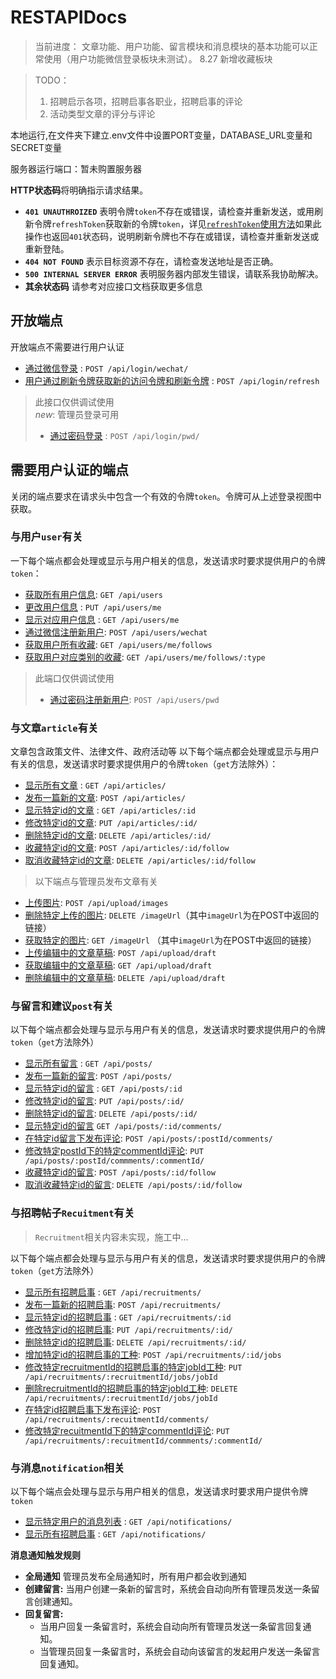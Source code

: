# RESTAPIDocs

> 当前进度： 文章功能、用户功能、留言模块和消息模块的基本功能可以正常使用（用户功能微信登录板块未测试）。
> 8.27 新增收藏板块

> TODO：
> 1. 招聘启示各项，招聘启事各职业，招聘启事的评论
> 3. 活动类型文章的评分与评论

本地运行,在文件夹下建立.env文件中设置PORT变量，DATABASE_URL变量和SECRET变量

服务器运行端口：暂未购置服务器

**HTTP状态码**将明确指示请求结果。
- **`401 UNAUTHROIZED`** 表明令牌`token`不存在或错误，请检查并重新发送，或用刷新令牌`refreshToken`获取新的令牌`token`，详见[`refreshToken`使用方法](./apidocs/login/refresh.md)如果此操作也返回`401`状态码，说明刷新令牌也不存在或错误，请检查并重新发送或重新登陆。
- **`404 NOT FOUND`** 表示目标资源不存在，请检查发送地址是否正确。
- **`500 INTERNAL SERVER ERROR`** 表明服务器内部发生错误，请联系我协助解决。
- **其余状态码** 请参考对应接口文档获取更多信息

## 开放端点

开放端点不需要进行用户认证

* [通过微信登录](./apidocs/login/login-wechat.md) : `POST /api/login/wechat/`
* [用户通过刷新令牌获取新的访问令牌和刷新令牌](./apidocs/login/refresh.md) : `POST /api/login/refresh`
> 此接口仅供调试使用<br>
> *new*: 管理员登录可用
> * [通过密码登录](./apidocs/login/login-pwd.md) : `POST /api/login/pwd/` 


## 需要用户认证的端点

关闭的端点要求在请求头中包含一个有效的令牌`token`。令牌可从上述登录视图中获取。

### 与用户`user`有关

一下每个端点都会处理或显示与用户相关的信息，发送请求时要求提供用户的令牌`token`：
* [获取所有用户信息](./apidocs/user/get.md):
`GET /api/users`
* [更改用户信息](./apidocs/user/me/put.md) : `PUT /api/users/me`
* [显示对应用户信息](./apidocs/user/me/get.md) : `GET /api/users/me`
* [通过微信注册新用户](./apidocs/user/post/post-wechat.md): `POST /api/users/wechat`
* [获取用户所有收藏](): `GET /api/users/me/follows`
* [获取用户对应类别的收藏](): `GET /api/users/me/follows/:type`
> 此端口仅供调试使用
> * [通过密码注册新用户](./apidocs/user/post/post-pwd.md): `POST /api/users/pwd`

### 与文章`article`有关

文章包含政策文件、法律文件、政府活动等
以下每个端点都会处理或显示与用户有关的信息，发送请求时要求提供用户的令牌`token`（`get`方法除外）：

* [显示所有文章](./apidocs/articles/get.md) : `GET /api/articles/`
* [发布一篇新的文章](./apidocs/articles/post.md): `POST /api/articles/`
* [显示特定id的文章](./apidocs/articles/id/get.md) : `GET /api/articles/:id`
* [修改特定id的文章](./apidocs/articles/id/put.md): `PUT /api/articles/:id/`
* [删除特定id的文章](./apidocs/articles/id/delete.md): `DELETE /api/articles/:id/`
* [收藏特定id的文章](): `POST /api/articles/:id/follow`
* [取消收藏特定id的文章](): `DELETE /api/articles/:id/follow`
> 以下端点与管理员发布文章有关
* [上传图片](./apidocs/upload/images/post.md): `POST /api/upload/images`
* [删除特定上传的图片](./apidocs/imageUrl/delete.md): `DELETE /imageUrl`（其中`imageUrl`为在POST中返回的链接）
* [获取特定的图片](./apidocs/imageUrl/get.md): `GET /imageUrl` （其中`imageUrl`为在POST中返回的链接）
* [上传编辑中的文章草稿](./apidocs/upload/draft/post.md): `POST /api/upload/draft`
* [获取编辑中的文章草稿](./apidocs/upload/draft/get.md): `GET /api/upload/draft`
* [删除编辑中的文章草稿](./apidocs/upload/draft/delete.md): `DELETE /api/upload/draft`

### 与留言和建议`post`有关

以下每个端点都会处理与显示与用户有关的信息，发送请求时要求提供用户的令牌`token`（`get`方法除外）

* [显示所有留言](./apidocs/posts/get.md) : `GET /api/posts/`
* [发布一篇新的留言](./apidocs/posts/post.md): `POST /api/posts/`
* [显示特定id的留言](./apidocs/posts/postId/get.md) : `GET /api/posts/:id`
* [修改特定id的留言](./apidocs/posts/postId/put.md): `PUT /api/posts/:id/`
* [删除特定id的留言](./apidocs/posts/postId/delete.md): `DELETE /api/posts/:id/`
* [显示特定id的留言](./apidocs/posts/postId/comment/get.md) `GET /api/posts/:id/comments/`
* [在特定id留言下发布评论](./apidocs/posts/postId/comment/post.md): `POST /api/posts/:postId/comments/`
* [修改特定postId下的特定commentId评论](./apidocs/posts/postId/comment/put.md): `PUT /api/posts/:postId/commments/:commentId/`
* [收藏特定id的留言](): `POST /api/posts/:id/follow`
* [取消收藏特定id的留言](): `DELETE /api/posts/:id/follow`

### 与招聘帖子`Recuitment`有关
> `Recruitment`相关内容未实现，施工中...

以下每个端点都会处理与显示与用户有关的信息，发送请求时要求提供用户的令牌`token`（`get`方法除外）
* [显示所有招聘启事](./apidocs/recruitments/get.md) : `GET /api/recruitments/`
* [发布一篇新的招聘启事](./apidocs/recruitments/post.md): `POST /api/recruitments/`
* [显示特定id的招聘启事](./apidocs/recruitments/recuitmentId/get.md) : `GET /api/recruitments/:id`
* [修改特定id的招聘启事](./apidocs/recruitments/recuitmentId/put.md): `PUT /api/recruitments/:id/`
* [删除特定id的招聘启事](./apidocs/recruitments/recuitmentId/delete.md): `DELETE /api/recruitments/:id/`
* [增加特定id的招聘启事的工种](./apidocs/recruitments/recuitmentId/job/post.md): `POST /api/recruitments/:id/jobs`
* [修改特定recruitmentId的招聘启事的特定jobId工种](./apidocs/recruitments/recuitmentId/job/put.md): `PUT /api/recruitments/:recruitmentId/jobs/jobId`
* [删除recruitmentId的招聘启事的特定jobId工种](./apidocs/recruitments/recuitmentId/job/delete.md): `DELETE /api/recruitments/:recruitmentId/jobs/jobId`
* [在特定id招聘启事下发布评论](./apidocs/recruitments/recuitmentId/comment/post.md): `POST /api/recruitments/:recuitmentId/comments/`
* [修改特定recuitmentId下的特定commentId评论](./apidocs/recruitments/recuitmentId/comment/put.md): `PUT /api/recruitments/:recuitmentId/commments/:commentId/`
<!-- * [删除recuitmentId下的特定commentId评论](): `DELETE /api/recruitments/:recuitmentId/commments/:commentId/` -->

### 与消息`notification`相关
以下每个端点会处理与显示与用户相关的信息，发送请求时要求用户提供令牌`token`
* [显示特定用户的消息列表](./apidocs/notifications/get.md) : `GET /api/notifications/`
* [显示所有招聘启事](./apidocs/notifications/post.md) : `GET /api/notifications/`

**消息通知触发规则**
* **全局通知** 管理员发布全局通知时，所有用户都会收到通知
* **创建留言:** 当用户创建一条新的留言时，系统会自动向所有管理员发送一条留言创建通知。
* **回复留言:**
    * 当用户回复一条留言时，系统会自动向所有管理员发送一条留言回复通知。
    * 当管理员回复一条留言时，系统会自动向该留言的发起用户发送一条留言回复通知。
    
  
